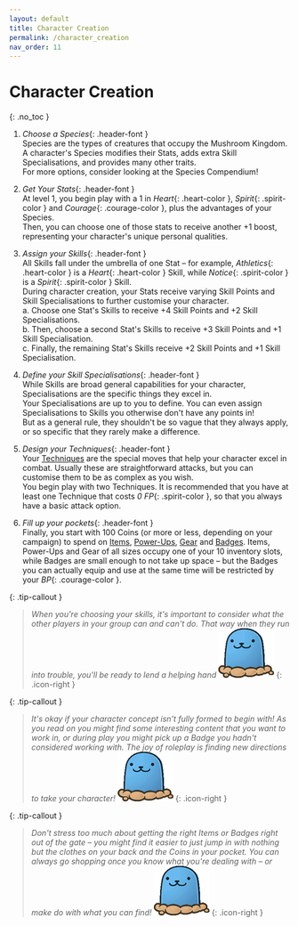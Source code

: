 ```yaml
---
layout: default
title: Character Creation
permalink: /character_creation
nav_order: 11
---
```


# Character Creation
{: .no_toc }

1. *Choose a Species*{: .header-font }  
    Species are the types of creatures that occupy the Mushroom Kingdom. A character's Species modifies their Stats, adds extra Skill Specialisations, and provides many other traits.  
    For more options, consider looking at the Species Compendium!

2. *Get Your Stats*{: .header-font }  
    At level 1, you begin play with a 1 in *Heart*{: .heart-color }, *Spirit*{: .spirit-color } and *Courage*{: .courage-color }, plus the advantages of your Species.  
    Then, you can choose one of those stats to receive another +1 boost, representing your character's unique personal qualities.

3. *Assign your Skills*{: .header-font }  
    All Skills fall under the umbrella of one Stat – for example, *Athletics*{: .heart-color } is a *Heart*{: .heart-color } Skill, while *Notice*{: .spirit-color } is a *Spirit*{: .spirit-color } Skill.  
    During character creation, your Stats receive varying Skill Points and Skill Specialisations to further customise your character.  
    a. Choose one Stat's Skills to receive +4 Skill Points and +2 Skill Specialisations.  
    b. Then, choose a second Stat's Skills to receive +3 Skill Points and +1 Skill Specialisation.  
    c. Finally, the remaining Stat's Skills receive +2 Skill Points and +1 Skill Specialisation.

4. *Define your Skill Specialisations*{: .header-font }  
    While Skills are broad general capabilities for your character, Specialisations are the specific things they excel in.  
    Your Specialisations are up to you to define. You can even assign Specialisations to Skills you otherwise don't have any points in!  
    But as a general rule, they shouldn't be so vague that they always apply, or so specific that they rarely make a difference.

5. *Design your Techniques*{: .header-font }  
    Your [Techniques](TODO:LINK) are the special moves that help your character excel in combat. Usually these are straightforward attacks, but you can customise them to be as complex as you wish.  
    You begin play with two Techniques. It is recommended that you have at least one Technique that costs *0 FP*{: .spirit-color }, so that you always have a basic attack option.

6. *Fill up your pockets*{: .header-font }  
    Finally, you start with 100 Coins (or more or less, depending on your campaign) to spend on [Items](TODO:LINK), [Power-Ups](TODO:LINK), [Gear](TODO:LINK) and [Badges](TODO:LINK). Items, Power-Ups and Gear of all sizes occupy one of your 10 inventory slots, while Badges are small enough to not take up space – but the Badges you can actually equip and use at the same time will be restricted by your *BP*{: .courage-color }. 

{: .tip-callout }
> *When you're choosing your skills, it's important to consider what the other players in your group can and can't do. That way when they run into trouble, you'll be ready to lend a helping hand* ![](assets/images/icons/tipguy.png)
{: .icon-right }

{: .tip-callout }
> *It's okay if your character concept isn't fully formed to begin with! As you read on you might find some interesting content that you want to work in, or during play you might pick up a Badge you hadn't considered working with. The joy of roleplay is finding new directions to take your character!* ![](assets/images/icons/tipguy.png)
{: .icon-right }

{: .tip-callout }
> *Don't stress too much about getting the right Items or Badges right out of the gate – you might find it easier to just jump in with nothing but the clothes on your back and the Coins in your pocket. You can always go shopping once you know what you're dealing with – or make do with what you can find!* ![](assets/images/icons/tipguy.png)
{: .icon-right } 
